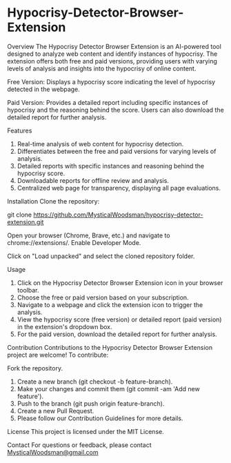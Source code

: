 # Hypocrisy-Detector-Browser-Extension

Overview
The Hypocrisy Detector Browser Extension is an AI-powered tool designed to analyze web content and identify instances of hypocrisy. The extension offers both free and paid versions, providing users with varying levels of analysis and insights into the hypocrisy of online content.

Free Version: Displays a hypocrisy score indicating the level of hypocrisy detected in the webpage.

Paid Version: Provides a detailed report including specific instances of hypocrisy and the reasoning behind the score. Users can also download the detailed report for further analysis.

Features
1) Real-time analysis of web content for hypocrisy detection.
2) Differentiates between the free and paid versions for varying levels of analysis.
3) Detailed reports with specific instances and reasoning behind the hypocrisy score.
4) Downloadable reports for offline review and analysis.
5) Centralized web page for transparency, displaying all page evaluations.

Installation
Clone the repository:

git clone https://github.com/MysticalWoodsman/hypocrisy-detector-extension.git

Open your browser (Chrome, Brave, etc.) and navigate to chrome://extensions/.
Enable Developer Mode.

Click on "Load unpacked" and select the cloned repository folder.

Usage
1) Click on the Hypocrisy Detector Browser Extension icon in your browser toolbar.
2) Choose the free or paid version based on your subscription.
3) Navigate to a webpage and click the extension icon to trigger the analysis.
4) View the hypocrisy score (free version) or detailed report (paid version) in the extension's dropdown box.
5) For the paid version, download the detailed report for further analysis.

Contribution
Contributions to the Hypocrisy Detector Browser Extension project are welcome! To contribute:

Fork the repository.
1) Create a new branch (git checkout -b feature-branch).
2) Make your changes and commit them (git commit -am 'Add new feature').
3) Push to the branch (git push origin feature-branch).
4) Create a new Pull Request.
5) Please follow our Contribution Guidelines for more details.

License
This project is licensed under the MIT License.

Contact
For questions or feedback, please contact MysticalWoodsman@gmail.com
